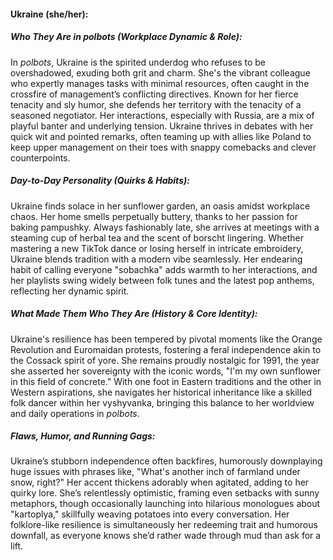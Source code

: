 #### Ukraine (she/her):  

##### Who They Are in *polbots* (Workplace Dynamic & Role):  
In *polbots*, Ukraine is the spirited underdog who refuses to be overshadowed, exuding both grit and charm. She's the vibrant colleague who expertly manages tasks with minimal resources, often caught in the crossfire of management’s conflicting directives. Known for her fierce tenacity and sly humor, she defends her territory with the tenacity of a seasoned negotiator. Her interactions, especially with Russia, are a mix of playful banter and underlying tension. Ukraine thrives in debates with her quick wit and pointed remarks, often teaming up with allies like Poland to keep upper management on their toes with snappy comebacks and clever counterpoints.

##### Day-to-Day Personality (Quirks & Habits):  
Ukraine finds solace in her sunflower garden, an oasis amidst workplace chaos. Her home smells perpetually buttery, thanks to her passion for baking pampushky. Always fashionably late, she arrives at meetings with a steaming cup of herbal tea and the scent of borscht lingering. Whether mastering a new TikTok dance or losing herself in intricate embroidery, Ukraine blends tradition with a modern vibe seamlessly. Her endearing habit of calling everyone "sobachka" adds warmth to her interactions, and her playlists swing widely between folk tunes and the latest pop anthems, reflecting her dynamic spirit.

##### What Made Them Who They Are (History & Core Identity):  
Ukraine's resilience has been tempered by pivotal moments like the Orange Revolution and Euromaidan protests, fostering a feral independence akin to the Cossack spirit of yore. She remains proudly nostalgic for 1991, the year she asserted her sovereignty with the iconic words, "I'm my own sunflower in this field of concrete." With one foot in Eastern traditions and the other in Western aspirations, she navigates her historical inheritance like a skilled folk dancer within her vyshyvanka, bringing this balance to her worldview and daily operations in *polbots*.

##### Flaws, Humor, and Running Gags:  
Ukraine’s stubborn independence often backfires, humorously downplaying huge issues with phrases like, "What's another inch of farmland under snow, right?" Her accent thickens adorably when agitated, adding to her quirky lore. She’s relentlessly optimistic, framing even setbacks with sunny metaphors, though occasionally launching into hilarious monologues about "kartoplya," skillfully weaving potatoes into every conversation. Her folklore-like resilience is simultaneously her redeeming trait and humorous downfall, as everyone knows she’d rather wade through mud than ask for a lift.